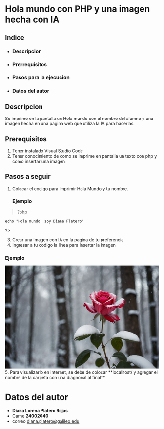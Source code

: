 # Hola mundo con PHP y una imagen hecha con IA

## Indice
- ### Descripcion
- ### Prerrequisitos
- ### Pasos para la ejecucion
- ### Datos del autor

## Descripcion 
Se imprime en la pantalla un Hola mundo con el nombre del alumno y una imagen hecha en una pagina web que utiliza la IA para hacerlas. 

## Prerequisitos
 1. Tener instalado Visual Studio Code
 2. Tener conocimiento de como se imprime en pantalla un texto con php y como insertar una imagen


## Pasos a seguir
1. Colocar el codigo para imprimir Hola Mundo y tu nombre.
   ### Ejemplo
> ?php

    echo "Hola mundo, soy Diana Platero"
?>

3. Crear una imagen con IA en la pagina de tu preferencia
4. Ingresar a tu codigo la linea para insertar la imagen
### Ejemplo
<img src="rosa.jpg" alt="Rosa"> 
5. Para visualizarlo en internet, se debe de colocar **localhost/ y agregar el nombre de la carpeta con una diagnonal al final**

# Datos del autor
- **Diana Lorena Platero Rojas**
- Carne **24002040**
- correo diana.platero@galileo.edu
 
